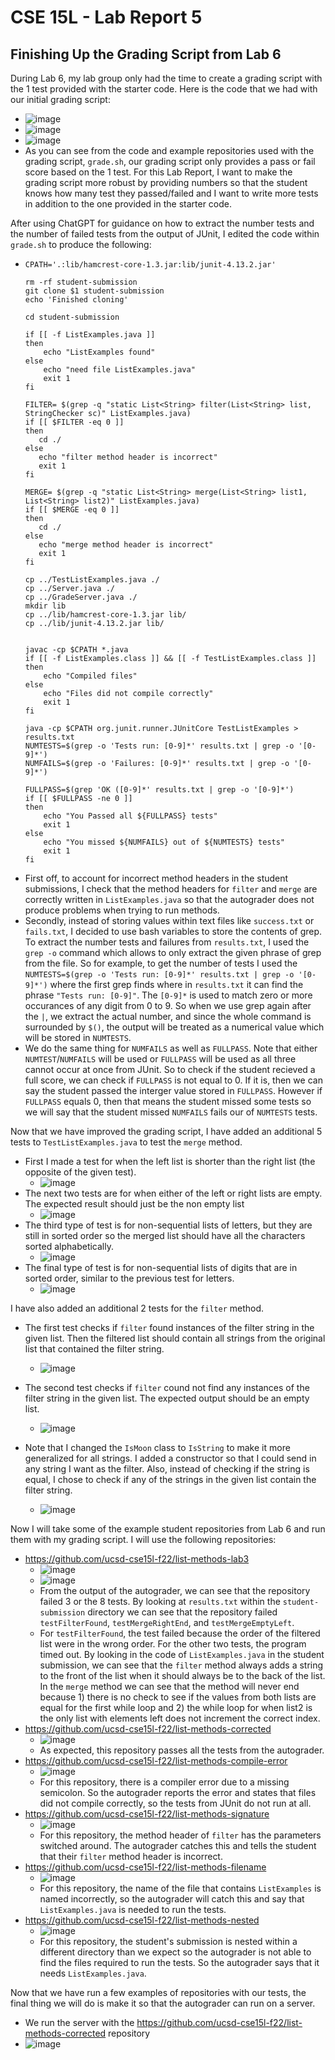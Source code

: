 # CSE 15L - Lab Report 5
## Finishing Up the Grading Script from Lab 6
During Lab 6, my lab group only had the time to create a grading script with the 1 test provided with the starter code. Here is the code that we had with our initial grading script:
 - ![image](https://user-images.githubusercontent.com/67081225/224467139-52ce3b05-f0a1-4b13-b9ad-878740e7ae40.png)
 - ![image](https://user-images.githubusercontent.com/67081225/224467186-8d7dcf9e-0259-410f-b2e1-e79b2fe6d7e2.png)
 - ![image](https://user-images.githubusercontent.com/67081225/224467197-f66c80d7-3220-488d-a95b-ade132368dad.png)
 - As you can see from the code and example repositories used with the grading script, `grade.sh`, our grading script only provides a pass or fail score based on the 1 test. For this Lab Report, I want to make the grading script more robust by providing numbers so that the student knows how many test they passed/failed and I want to write more tests in addition to the one provided in the starter code. 

After using ChatGPT for guidance on how to extract the number tests and the number of failed tests from the output of JUnit, I edited the code within `grade.sh` to produce the following:
 - ```
   CPATH='.:lib/hamcrest-core-1.3.jar:lib/junit-4.13.2.jar'

   rm -rf student-submission
   git clone $1 student-submission
   echo 'Finished cloning'

   cd student-submission

   if [[ -f ListExamples.java ]]
   then
       echo "ListExamples found"
   else
       echo "need file ListExamples.java"
       exit 1
   fi

   FILTER= $(grep -q "static List<String> filter(List<String> list, StringChecker sc)" ListExamples.java)          
   if [[ $FILTER -eq 0 ]]
   then
      cd ./
   else
      echo "filter method header is incorrect"
      exit 1
   fi
   
   MERGE= $(grep -q "static List<String> merge(List<String> list1, List<String> list2)" ListExamples.java)     
   if [[ $MERGE -eq 0 ]]
   then
      cd ./
   else
      echo "merge method header is incorrect"
      exit 1
   fi

   cp ../TestListExamples.java ./
   cp ../Server.java ./
   cp ../GradeServer.java ./
   mkdir lib
   cp ../lib/hamcrest-core-1.3.jar lib/
   cp ../lib/junit-4.13.2.jar lib/


   javac -cp $CPATH *.java
   if [[ -f ListExamples.class ]] && [[ -f TestListExamples.class ]]
   then
       echo "Compiled files"
   else
       echo "Files did not compile correctly"
       exit 1
   fi

   java -cp $CPATH org.junit.runner.JUnitCore TestListExamples > results.txt
   NUMTESTS=$(grep -o 'Tests run: [0-9]*' results.txt | grep -o '[0-9]*')
   NUMFAILS=$(grep -o 'Failures: [0-9]*' results.txt | grep -o '[0-9]*')

   FULLPASS=$(grep 'OK ([0-9]*' results.txt | grep -o '[0-9]*')
   if [[ $FULLPASS -ne 0 ]]
   then
       echo "You Passed all ${FULLPASS} tests"
       exit 1
   else
       echo "You missed ${NUMFAILS} out of ${NUMTESTS} tests"
       exit 1
   fi
   ```
 - First off, to account for incorrect method headers in the student submissions, I check that the method headers for `filter` and `merge` are correctly written in `ListExamples.java` so that the autograder does not produce problems when trying to run methods.
 - Secondly, instead of storing values within text files like `success.txt` or `fails.txt`, I decided to use bash variables to store the contents of grep. To extract the number tests and failures from `results.txt`, I used the `grep -o` command which allows to only extract the given phrase of grep from the file. So for example, to get the number of tests I used the `NUMTESTS=$(grep -o 'Tests run: [0-9]*' results.txt | grep -o '[0-9]*')` where the first grep finds where in `results.txt` it can find the phrase `"Tests run: [0-9]"`. The `[0-9]*` is used to match zero or more occurances of any digit from 0 to 9. So when we use grep again after the `|`, we extract the actual number, and since the whole command is surrounded by `$()`, the output will be treated as a numerical value which will be stored in `NUMTESTS`. 
 - We do the same thing for `NUMFAILS` as well as `FULLPASS`. Note that either `NUMTEST`/`NUMFAILS` will be used or `FULLPASS` will be used as all three cannot occur at once from JUnit. So to check if the student recieved a full score, we can check if `FULLPASS` is not equal to 0. If it is, then we can say the student passed the interger value stored in `FULLPASS`. However if `FULLPASS` equals 0, then that means the student missed some tests so we will say that the student missed `NUMFAILS` fails our of `NUMTESTS` tests.

Now that we have improved the grading script, I have added an additional 5 tests to `TestListExamples.java` to test the `merge` method.
 - First I made a test for when the left list is shorter than the right list (the opposite of the given test).
   - ![image](https://user-images.githubusercontent.com/67081225/224509182-6ffe17cf-cd28-42b1-982c-e05c3a570d9b.png)
 - The next two tests are for when either of the left or right lists are empty. The expected result should just be the non empty list
   - ![image](https://user-images.githubusercontent.com/67081225/224509236-f0ae8bbe-c463-4580-99ce-d06089e56d63.png)
 - The third type of test is for non-sequential lists of letters, but they are still in sorted order so the merged list should have all the characters sorted alphabetically.
   - ![image](https://user-images.githubusercontent.com/67081225/224509299-e990ab44-4349-4c6b-921b-95b3478fa226.png)
 - The final type of test is for non-sequential lists of digits that are in sorted order, similar to the previous test for letters.
   - ![image](https://user-images.githubusercontent.com/67081225/224509336-fe742d63-af6c-4b9d-91aa-54bfc63eb04e.png)

I have also added an additional 2 tests for the `filter` method.
 - The first test checks if `filter` found instances of the filter string in the given list. Then the filtered list should contain all strings from the original list that contained the filter string.
   - ![image](https://user-images.githubusercontent.com/67081225/224510828-0ad5e8de-c8e0-43d5-8eb1-4684533f7432.png)
 - The second test checks if `filter` cound not find any instances of the filter string in the given list. The expected output should be an empty list.
   - ![image](https://user-images.githubusercontent.com/67081225/224511011-14509f9b-9e64-4b25-b5a3-2815d6ec08f4.png)    

 - Note that I changed the `IsMoon` class to `IsString` to make it more generalized for all strings. I added a constructor so that I could send in any string I want as the filter. Also, instead of checking if the string is equal, I chose to check if any of the strings in the given list contain the filter string.
   - ![image](https://user-images.githubusercontent.com/67081225/224510728-7517e1e5-6ba1-4e3e-858a-d51fa23c7eb6.png)

Now I will take some of the example student repositories from Lab 6 and run them with my grading script. I will use the following repositories:
 - https://github.com/ucsd-cse15l-f22/list-methods-lab3
   - ![image](https://user-images.githubusercontent.com/67081225/224512980-a80dd7aa-8db9-4153-88d7-a62c17c851aa.png)
   - ![image](https://user-images.githubusercontent.com/67081225/224513234-0b46be0e-cdd6-4029-a091-9958ef1d1895.png)
   - From the output of the autograder, we can see that the repository failed 3 or the 8 tests. By looking at `results.txt` within the `student-submission` directory we can see that the repository failed `testFilterFound`, `testMergeRightEnd`, and `testMergeEmptyLeft`.
   - For `testFilterFound`, the test failed because the order of the filtered list were in the wrong order. For the other two tests, the program timed out. By looking in the code of `ListExamples.java` in the student submission, we can see that the `filter` method always adds a string to the front of the list when it should always be to the back of the list. In the `merge` method we can see that the method will never end because 1) there is no check to see if the values from both lists are equal for the first while loop and 2) the while loop for when list2 is the only list with elements left does not increment the correct index.
 - https://github.com/ucsd-cse15l-f22/list-methods-corrected
   - ![image](https://user-images.githubusercontent.com/67081225/224513651-0bf7026c-c850-41a1-ab26-aec9c78405fc.png)
   - As expected, this repository passes all the tests from the autograder.
 - https://github.com/ucsd-cse15l-f22/list-methods-compile-error
   - ![image](https://user-images.githubusercontent.com/67081225/224513735-964716af-71b9-4fd7-a1bc-1b71d5243cac.png)
   - For this repository, there is a compiler error due to a missing semicolon. So the autograder reports the error and states that files did not compile correctly, so the tests from JUnit do not run at all.
 - https://github.com/ucsd-cse15l-f22/list-methods-signature
   - ![image](https://user-images.githubusercontent.com/67081225/224514908-169956bf-a350-40a8-b5b6-b47d8249ad40.png)
   - For this repository, the method header of `filter` has the parameters switched around. The autograder catches this and tells the student that their `filter` method header is incorrect.
 - https://github.com/ucsd-cse15l-f22/list-methods-filename
   - ![image](https://user-images.githubusercontent.com/67081225/224515038-7a8036ac-14bd-49fa-806e-7a02c1e9e196.png)
   - For this repository, the name of the file that contains `ListExamples` is named incorrectly, so the autograder will catch this and say that `ListExamples.java` is needed to run the tests.
 - https://github.com/ucsd-cse15l-f22/list-methods-nested
   - ![image](https://user-images.githubusercontent.com/67081225/224515141-a385c839-10be-4e50-9d85-96d670402c9f.png)
   - For this repository, the student's submission is nested within a different directory than we expect so the autograder is not able to find the files required to run the tests. So the autograder says that it needs `ListExamples.java`.

Now that we have run a few examples of repositories with our tests, the final thing we will do is make it so that the autograder can run on a server.
 - We run the server with the https://github.com/ucsd-cse15l-f22/list-methods-corrected repository
 - ![image](https://user-images.githubusercontent.com/67081225/224515717-25bb7cb1-61e9-4d9e-a6db-341d0136ec1c.png)
 
    



